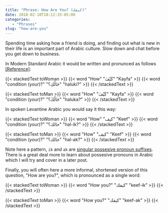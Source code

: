 ```yaml
---
title: "Phrase: How Are You? (كيفك)"
date: 2018-02-10T18:12:33-05:00
categories:
   - "Phrases"
slug: "how-are-you"
---
```


Spending time asking how a friend is doing, and finding out what is new in their life is an important part of Arabic culture. Slow down and
chat before you get down to business.

In Modern Standard Arabic it would be written and pronunced as follows
[\[Reference\]](https://en.wiktionary.org/wiki/%D9%83%D9%8A%D9%81_%D8%AD%D8%A7%D9%84%D9%83):

{{< stackedText toWoman >}}
   {{< word "How" "كَيْفَ" "Kayfa" >}}
   {{< word "condition (your)?" "حَالُكِ؟" "haluki?" >}}
{{< /stackedText >}}

{{< stackedText toMan >}}
   {{< word "How" "كَيْفَ" "Kayfa" >}}
   {{< word "condition (your)?" "حَالُكَ؟" "haluka?" >}}
{{< /stackedText >}}

In spoken Levantine Arabic you would say it this way:

{{< stackedText toWoman >}}
   {{< word "How" "كيف" "Keef" >}}
   {{< word "condition (your)?" "حالك؟" "hal-ik?" >}}
{{< /stackedText >}}

{{< stackedText toMan >}}
   {{< word "How" "كيف" "Keef" >}}
   {{< word "condition (your)?" "حالك؟" "hal-ak?" >}}
{{< /stackedText >}}

Note here a pattern, `ik` and `ak` are [singular possesive pronoun suffixes](https://www.youtube.com/watch?v=UHuJpemMyiI). There is a great deal more to learn about possesive pronouns in
Arabic which I will try and cover in a later post.

Finally, you will often here a more informal, shortened version of this question, "How are you?", which is pronounced as a single word:

{{< stackedText toWoman >}}
   {{< word "How you?" "كيفك" "keef-ik" >}}
{{< /stackedText >}}

{{< stackedText toMan >}}
   {{< word "How you?" "كيفك" "keef-ak" >}}
{{< /stackedText >}}



